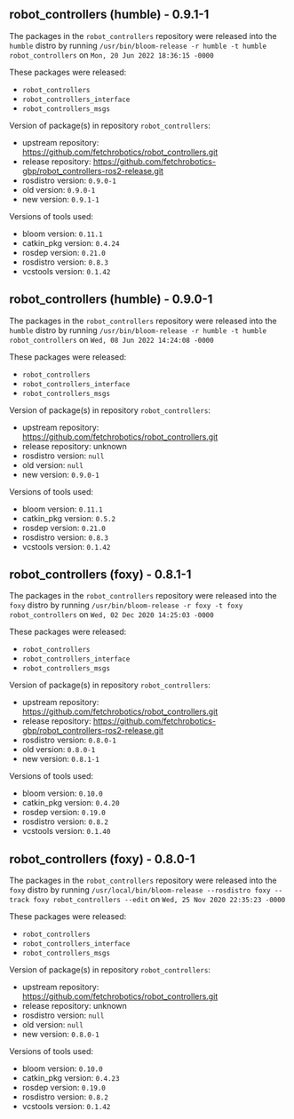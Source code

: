 ## robot_controllers (humble) - 0.9.1-1

The packages in the `robot_controllers` repository were released into the `humble` distro by running `/usr/bin/bloom-release -r humble -t humble robot_controllers` on `Mon, 20 Jun 2022 18:36:15 -0000`

These packages were released:
- `robot_controllers`
- `robot_controllers_interface`
- `robot_controllers_msgs`

Version of package(s) in repository `robot_controllers`:

- upstream repository: https://github.com/fetchrobotics/robot_controllers.git
- release repository: https://github.com/fetchrobotics-gbp/robot_controllers-ros2-release.git
- rosdistro version: `0.9.0-1`
- old version: `0.9.0-1`
- new version: `0.9.1-1`

Versions of tools used:

- bloom version: `0.11.1`
- catkin_pkg version: `0.4.24`
- rosdep version: `0.21.0`
- rosdistro version: `0.8.3`
- vcstools version: `0.1.42`


## robot_controllers (humble) - 0.9.0-1

The packages in the `robot_controllers` repository were released into the `humble` distro by running `/usr/bin/bloom-release -r humble -t humble robot_controllers` on `Wed, 08 Jun 2022 14:24:08 -0000`

These packages were released:
- `robot_controllers`
- `robot_controllers_interface`
- `robot_controllers_msgs`

Version of package(s) in repository `robot_controllers`:

- upstream repository: https://github.com/fetchrobotics/robot_controllers.git
- release repository: unknown
- rosdistro version: `null`
- old version: `null`
- new version: `0.9.0-1`

Versions of tools used:

- bloom version: `0.11.1`
- catkin_pkg version: `0.5.2`
- rosdep version: `0.21.0`
- rosdistro version: `0.8.3`
- vcstools version: `0.1.42`


## robot_controllers (foxy) - 0.8.1-1

The packages in the `robot_controllers` repository were released into the `foxy` distro by running `/usr/bin/bloom-release -r foxy -t foxy robot_controllers` on `Wed, 02 Dec 2020 14:25:03 -0000`

These packages were released:
- `robot_controllers`
- `robot_controllers_interface`
- `robot_controllers_msgs`

Version of package(s) in repository `robot_controllers`:

- upstream repository: https://github.com/fetchrobotics/robot_controllers.git
- release repository: https://github.com/fetchrobotics-gbp/robot_controllers-ros2-release.git
- rosdistro version: `0.8.0-1`
- old version: `0.8.0-1`
- new version: `0.8.1-1`

Versions of tools used:

- bloom version: `0.10.0`
- catkin_pkg version: `0.4.20`
- rosdep version: `0.19.0`
- rosdistro version: `0.8.2`
- vcstools version: `0.1.40`


## robot_controllers (foxy) - 0.8.0-1

The packages in the `robot_controllers` repository were released into the `foxy` distro by running `/usr/local/bin/bloom-release --rosdistro foxy --track foxy robot_controllers --edit` on `Wed, 25 Nov 2020 22:35:23 -0000`

These packages were released:
- `robot_controllers`
- `robot_controllers_interface`
- `robot_controllers_msgs`

Version of package(s) in repository `robot_controllers`:

- upstream repository: https://github.com/fetchrobotics/robot_controllers.git
- release repository: unknown
- rosdistro version: `null`
- old version: `null`
- new version: `0.8.0-1`

Versions of tools used:

- bloom version: `0.10.0`
- catkin_pkg version: `0.4.23`
- rosdep version: `0.19.0`
- rosdistro version: `0.8.2`
- vcstools version: `0.1.42`


